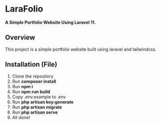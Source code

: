 # LaraFolio

**A Simple Portfolio Website Using Laravel 11.**

## Overview
This project is a simple portfolio website built using laravel and tailwindcss.

## Installation (File)
1. Clone the repository
2. Run **composer install**
3. Run **npm i**
4. Run **npm run build**
5. Copy .env.example to .env
6. Run **php artisan key:generate**
7. Run **php artisan migrate**
8. Run **php artisan serve**
9. All done!